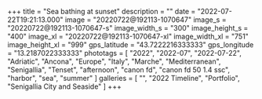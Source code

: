 +++
title = "Sea bathing at sunset"
description = ""
date = "2022-07-22T19:21:13.000"
image = "20220722@192113-1070647"
image_s = "20220722@192113-1070647-s"
image_width_s = "300"
image_height_s = "400"
image_xl = "20220722@192113-1070647-xl"
image_width_xl = "751"
image_height_xl = "999"
gps_latitude = "43.7222216333333"
gps_longitude = "13.2187022333333"
phototags = [ "2022", "2022-07", "2022-07-22", "Adriatic", "Ancona", "Europe", "Italy", "Marche", "Mediterranean", "Senigallia", "Tenset", "afternoon", "canon fd", "canon fd 50 1.4 ssc", "harbor", "sea", "summer" ]
galleries = [ "", "2022 Timeline", "Portfolio", "Senigallia City and Seaside" ]
+++
